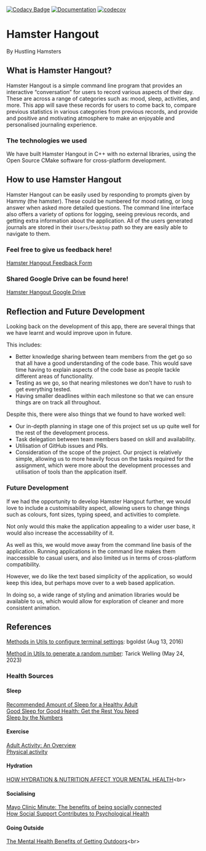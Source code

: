 [![Codacy Badge](https://app.codacy.com/project/badge/Grade/b24eaee79b99460491adcb9ecd6eaaf1)](https://app.codacy.com/gh/mary0L/Hustle-Hamster/dashboard?utm_source=gh&utm_medium=referral&utm_content=&utm_campaign=Badge_grade)
[![Documentation](https://codedocs.xyz/mary0L/Hustle-Hamster.svg)](https://codedocs.xyz/mary0L/Hustle-Hamster)
[![codecov](https://codecov.io/gh/mary0L/Hustle-Hamster/graph/badge.svg?token=WQGMRR5QB7)](https://codecov.io/gh/mary0L/Hustle-Hamster)
# Hamster Hangout
By Hustling Hamsters

## What is Hamster Hangout?
Hamster Hangout is a simple command line program that provides an interactive “conversation” for users to record various aspects of their day. These are across a range of categories such as: mood, sleep, activities, and more. This app will save these records for users to come back to, compare previous statistics in various categories from previous records,  and provide and positive and motivating atmosphere to make an enjoyable and personalised journaling experience. 

### The technologies we used
We have built Hamster Hangout in C++ with no external libraries, using the Open Source CMake software for cross-platform development. 

## How to use Hamster Hangout
Hamster Hangout can be easily used by responding to prompts given by Hammy (the hamster). These could be numbered for mood rating, or long answer when asked more detailed questions. The command line interface also offers a variety of options for logging, seeing previous records, and getting extra information about the application. All of the users generated journals are stored in their ``Users/Desktop`` path so they are easily able to navigate to them. 

### Feel free to give us feedback here!
[Hamster Hangout Feedback Form](https://docs.google.com/forms/d/e/1FAIpQLScawwGY_azkGivVO9_lvc4nLEPHEgMZBat1EZp-lhMRXqnzLQ/viewform?usp=sf_link)

### Shared Google Drive can be found here!
[Hamster Hangout Google Drive](https://drive.google.com/drive/folders/11YawtJu7asfBDExXahlstc_FWiC0vD7X?usp=sharing)

## Reflection and Future Development 
Looking back on the development of this app, there are several things that we have learnt and would improve upon in future.

This includes:
* Better knowledge sharing between team members from the get go so that all have a good understanding of the code base. This would save time having to explain aspects of the code base as people tackle different areas of functionality. 
* Testing as we go, so that nearing milestones we don't have to rush to get everything tested. 
* Having smaller deadlines within each milestone so that we can ensure things are on track all throughout. 

Despite this, there were also things that we found to have worked well:
* Our in-depth planning in stage one of this project set us up quite well for the rest of the development process.
* Task delegation between team members based on skill and availability.
* Utilisation of GitHub issues and PRs.
* Consideration of the scope of the project. Our project is relatively simple, allowing us to more heavily focus on the tasks required for the assignment, which were more about the development processes and utilisation of tools than the application itself. 

### Future Development
If we had the opportunity to develop Hamster Hangout further, we would love to include a customisability aspect, allowing users to change things such as colours, font sizes, typing speed, and activities to complete. 

Not only would this make the application appealing to a wider user base, it would also increase the accessability of it. 

As well as this, we would move away from the command line basis of the application. Running applications in the command line makes them inaccessible to casual users, and also limited us in terms of cross-platform compatibility.

However, we do like the text based simplicity of the application, so would keep this idea, but perhaps move over to a web based application. 

In doing so, a wide range of styling and animation libraries would be available to us, which would allow for exploration of cleaner and more consistent animation.

## References
[Methods in Utils to configure terminal settings](https://stackoverflow.com/questions/38931856/disallow-input-at-certain-times): bgoldst (Aug 13, 2016)

[Method in Utils to generate a random number](https://stackoverflow.com/a/62378892): Tarick Welling (May 24, 2023)
### Health Sources
#### Sleep
[Recommended Amount of Sleep for a Healthy Adult](https://aasm.org/resources/pdf/pressroom/adult-sleep-duration-consensus.pdf)<br>
[Good Sleep for Good Health: Get the Rest You Need](https://newsinhealth.nih.gov/2021/04/good-sleep-good-health)<br>
[Sleep by the Numbers](https://www.thensf.org/sleep-facts-and-statistics/)<br>

#### Exercise
[Adult Activity: An Overview](https://www.cdc.gov/physical-activity-basics/guidelines/adults.html)<br>
[Physical activity](https://www.who.int/news-room/fact-sheets/detail/physical-activity)<br>

#### Hydration
[HOW HYDRATION & NUTRITION AFFECT YOUR MENTAL HEALTH](https://justwater.com/blogs/news/how-hydration-nutrition-affect-your-mental-health#:~:text=Cognitive%20Function%3A%20Proper%20hydration%20is,significant%20role%20in%20mood%20regulation.)<br>

#### Socialising
[Mayo Clinic Minute: The benefits of being socially connected](https://newsnetwork.mayoclinic.org/discussion/mayo-clinic-minute-the-benefits-of-being-socially-connected/)<br>
[How Social Support Contributes to Psychological Health](https://www.verywellmind.com/social-support-for-psychological-health-4119970)<br>

#### Going Outside
[The Mental Health Benefits of Getting Outdoors](https://www.mcleanhospital.org/essential/nature#:~:text=Because%20time%20in%20the%20outdoors,led%20to%20improved%20school%20performance.)<br>
